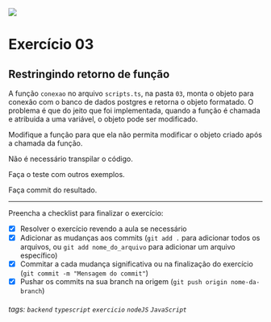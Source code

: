 ![](https://i.imgur.com/xG74tOh.png)

# Exercício 03

## Restringindo retorno de função

A função `conexao` no arquivo `scripts.ts`, na pasta `03`, monta o objeto para conexão com o banco de dados postgres e retorna o objeto formatado. O problema é que do jeito que foi implementada, quando a função é chamada e atribuida a uma variável, o objeto pode ser modificado.

Modifique a função para que ela não permita modificar o objeto criado após a chamada da função.

Não é necessário transpilar o código.

Faça o teste com outros exemplos.

Faça commit do resultado.

---

Preencha a checklist para finalizar o exercício:

- [x] Resolver o exercício revendo a aula se necessário
- [x] Adicionar as mudanças aos commits (`git add .` para adicionar todos os arquivos, ou `git add nome_do_arquivo` para adicionar um arquivo específico)
- [x] Commitar a cada mudança significativa ou na finalização do exercício (`git commit -m "Mensagem do commit"`)
- [x] Pushar os commits na sua branch na origem (`git push origin nome-da-branch`)

###### tags: `backend` `typescript` `exercicio` `nodeJS` `JavaScript`
